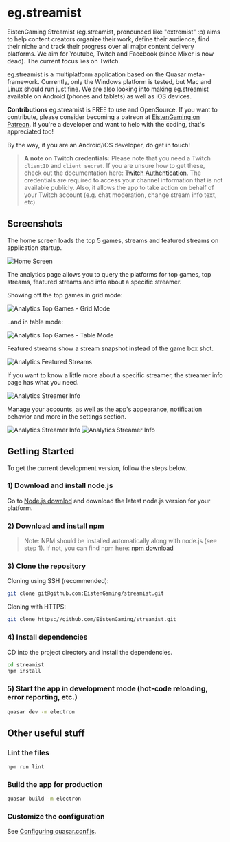 # eg.streamist

EistenGaming Streamist (eg.streamist, pronounced like "extremist" :p) aims to help content creators organize their work, define their audience, find their niche and track their progress over all major content delivery platforms. We aim for Youtube, Twitch and Facebook (since Mixer is now dead). The current focus lies on Twitch.

eg.streamist is a multiplatform application based on the Quasar meta-framework. Currently, only the Windows platform is tested, but Mac and Linux should run just fine. We are also looking into making eg.streamist available on Android (phones and tablets) as well as iOS devices.

**Contributions**
eg.streamist is FREE to use and OpenSource. If you want to contribute, please consider becoming a patreon at [EistenGaming on Patreon](https://www.patreon.com/EistenGaming). If you're a developer and want to help with the coding, that's appreciated too!

By the way, if you are an Android/iOS developer, do get in touch!

> **A note on Twitch credentials:**
> Please note that you need a Twitch ```clientID``` and ```client secret```. If you are unsure how to get these, check out the documentation here: [Twitch Authentication](https://dev.twitch.tv/docs/authentication).
> The credentials are required to access your channel information that is not available publicly. Also, it allows the app to take action on behalf of your Twitch account (e.g. chat moderation, change stream info text, etc).

## Screenshots

The home screen loads the top 5 games, streams and featured streams on application startup. 

![Home Screen](images/screenshot_home_07_2020.jpg)

The analytics page allows you to query the platforms for top games, top streams, featured streams and info about a specific streamer.

Showing off the top games in grid mode:

![Analytics Top Games - Grid Mode](images/screenshot_db_topgames_t07_2020.jpg)

..and in table mode:

![Analytics Top Games - Table Mode](images/screenshot_db_topgames_table_07_2020.jpg)

Featured streams show a stream snapshot instead of the game box shot.

![Analytics Featured Streams](images/screenshot_db_featured_streams_07_2020.jpg)

If you want to know a little more about a specific streamer, the streamer info page has what you need.

![Analytics Streamer Info](images/screenshot_db_streamerinfo_07_2020.jpg)

Manage your accounts, as well as the app's appearance, notification behavior and more in the settings section.

![Analytics Streamer Info](images/screenshot_settings_accounts_07_2020.jpg)
![Analytics Streamer Info](images/screenshot_settings_appearance_07_2020.jpg)

## Getting Started

To get the current development version, follow the steps below.

### 1) Download and install node.js

Go to [Node.js downlod](https://nodejs.org/en/download/) and download the latest node.js version for your platform.

### 2) Download and install npm

> Note: NPM should be installed automatically along with node.js (see step 1). If not, you can find npm here: [npm download](https://www.npmjs.com/get-npm)

### 3) Clone the repository

Cloning using SSH (recommended):

```bash
git clone git@github.com:EistenGaming/streamist.git
```

Cloning with HTTPS:

```bash
git clone https://github.com/EistenGaming/streamist.git
```

### 4) Install dependencies

CD into the project directory and install the dependencies.

```bash
cd streamist
npm install
```

### 5) Start the app in development mode (hot-code reloading, error reporting, etc.)

```bash
quasar dev -m electron
```

## Other useful stuff

### Lint the files

```bash
npm run lint
```

### Build the app for production

```bash
quasar build -m electron
```

### Customize the configuration
See [Configuring quasar.conf.js](https://quasar.dev/quasar-cli/quasar-conf-js).

